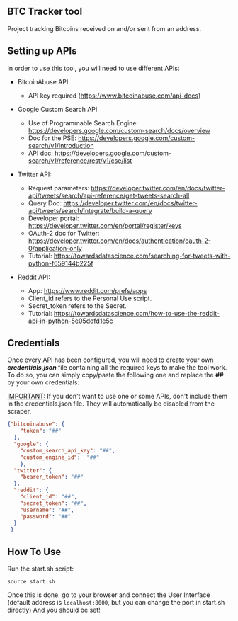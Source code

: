 ## BTC Tracker tool

Project tracking Bitcoins received on and/or sent from an address.

Setting up APIs
----------
In order to use this tool, you will need to use different APIs:  
    
- BitcoinAbuse API
  - API key required (https://www.bitcoinabuse.com/api-docs)
  

- Google Custom Search API
  - Use of Programmable Search Engine: https://developers.google.com/custom-search/docs/overview
  - Doc for the PSE: https://developers.google.com/custom-search/v1/introduction
  - API doc: https://developers.google.com/custom-search/v1/reference/rest/v1/cse/list


- Twitter API:
  - Request parameters: https://developer.twitter.com/en/docs/twitter-api/tweets/search/api-reference/get-tweets-search-all
  - Query Doc: https://developer.twitter.com/en/docs/twitter-api/tweets/search/integrate/build-a-query
  - Developer portal: https://developer.twitter.com/en/portal/register/keys
  - OAuth-2 doc for Twitter: https://developer.twitter.com/en/docs/authentication/oauth-2-0/application-only
  - Tutorial: https://towardsdatascience.com/searching-for-tweets-with-python-f659144b225f

- Reddit API:
  - App: https://www.reddit.com/prefs/apps
  - Client_id refers to the Personal Use script.
  - Secret_token refers to the Secret.
  - Tutorial: https://towardsdatascience.com/how-to-use-the-reddit-api-in-python-5e05ddfd1e5c


Credentials
----------
Once every API has been configured, you will need to create your own _**credentials.json**_ file containing all the required keys to make the tool work.
To do so, you can simply copy/paste the following one and replace the **_##_** by your own credentials:

<ins>IMPORTANT:</ins> If you don't want to use one or some APIs, don't include them in the credentials.json file. They will automatically be disabled from the scraper.
```json
{"bitcoinabuse": {
    "token": "##"
  },
  "google": {
    "custom_search_api_key": "##",
    "custom_engine_id":  "##"
    },
  "twitter": {
    "bearer_token": "##"
  },
  "reddit": {
    "client_id": "##",
    "secret_token": "##",
    "username": "##",
    "password": "##"
  }
 }
```

How To Use
----------

Run the start.sh script:
```console
source start.sh
```
Once this is done, go to your browser and connect the User Interface (default address is ```localhost:8000```, but you can change the port in start.sh directly)
And you should be set!
